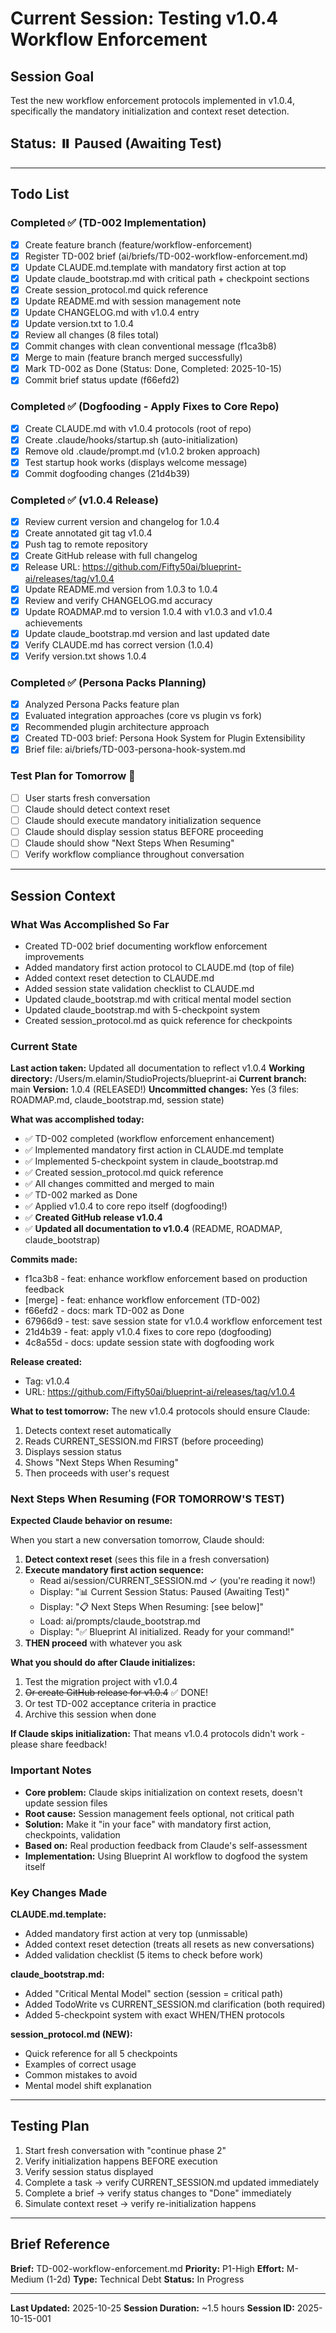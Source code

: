 # Current Session: Testing v1.0.4 Workflow Enforcement

## Session Goal
Test the new workflow enforcement protocols implemented in v1.0.4, specifically the mandatory initialization and context reset detection.

## Status: ⏸️ Paused (Awaiting Test)

---

## Todo List

### Completed ✅ (TD-002 Implementation)
- [x] Create feature branch (feature/workflow-enforcement)
- [x] Register TD-002 brief (ai/briefs/TD-002-workflow-enforcement.md)
- [x] Update CLAUDE.md.template with mandatory first action at top
- [x] Update claude_bootstrap.md with critical path + checkpoint sections
- [x] Create session_protocol.md quick reference
- [x] Update README.md with session management note
- [x] Update CHANGELOG.md with v1.0.4 entry
- [x] Update version.txt to 1.0.4
- [x] Review all changes (8 files total)
- [x] Commit changes with clean conventional message (f1ca3b8)
- [x] Merge to main (feature branch merged successfully)
- [x] Mark TD-002 as Done (Status: Done, Completed: 2025-10-15)
- [x] Commit brief status update (f66efd2)

### Completed ✅ (Dogfooding - Apply Fixes to Core Repo)
- [x] Create CLAUDE.md with v1.0.4 protocols (root of repo)
- [x] Create .claude/hooks/startup.sh (auto-initialization)
- [x] Remove old .claude/prompt.md (v1.0.2 broken approach)
- [x] Test startup hook works (displays welcome message)
- [x] Commit dogfooding changes (21d4b39)

### Completed ✅ (v1.0.4 Release)
- [x] Review current version and changelog for 1.0.4
- [x] Create annotated git tag v1.0.4
- [x] Push tag to remote repository
- [x] Create GitHub release with full changelog
- [x] Release URL: https://github.com/Fifty50ai/blueprint-ai/releases/tag/v1.0.4
- [x] Update README.md version from 1.0.3 to 1.0.4
- [x] Review and verify CHANGELOG.md accuracy
- [x] Update ROADMAP.md to version 1.0.4 with v1.0.3 and v1.0.4 achievements
- [x] Update claude_bootstrap.md version and last updated date
- [x] Verify CLAUDE.md has correct version (1.0.4)
- [x] Verify version.txt shows 1.0.4

### Completed ✅ (Persona Packs Planning)
- [x] Analyzed Persona Packs feature plan
- [x] Evaluated integration approaches (core vs plugin vs fork)
- [x] Recommended plugin architecture approach
- [x] Created TD-003 brief: Persona Hook System for Plugin Extensibility
- [x] Brief file: ai/briefs/TD-003-persona-hook-system.md

### Test Plan for Tomorrow 🧪
- [ ] User starts fresh conversation
- [ ] Claude should detect context reset
- [ ] Claude should execute mandatory initialization sequence
- [ ] Claude should display session status BEFORE proceeding
- [ ] Claude should show "Next Steps When Resuming"
- [ ] Verify workflow compliance throughout conversation

---

## Session Context

### What Was Accomplished So Far
- Created TD-002 brief documenting workflow enforcement improvements
- Added mandatory first action protocol to CLAUDE.md (top of file)
- Added context reset detection to CLAUDE.md
- Added session state validation checklist to CLAUDE.md
- Updated claude_bootstrap.md with critical mental model section
- Updated claude_bootstrap.md with 5-checkpoint system
- Created session_protocol.md as quick reference for checkpoints

### Current State
**Last action taken:** Updated all documentation to reflect v1.0.4
**Working directory:** /Users/m.elamin/StudioProjects/blueprint-ai
**Current branch:** main
**Version:** 1.0.4 (RELEASED!)
**Uncommitted changes:** Yes (3 files: ROADMAP.md, claude_bootstrap.md, session state)

**What was accomplished today:**
- ✅ TD-002 completed (workflow enforcement enhancement)
- ✅ Implemented mandatory first action in CLAUDE.md template
- ✅ Implemented 5-checkpoint system in claude_bootstrap.md
- ✅ Created session_protocol.md quick reference
- ✅ All changes committed and merged to main
- ✅ TD-002 marked as Done
- ✅ Applied v1.0.4 to core repo itself (dogfooding!)
- ✅ **Created GitHub release v1.0.4**
- ✅ **Updated all documentation to v1.0.4** (README, ROADMAP, claude_bootstrap)

**Commits made:**
- f1ca3b8 - feat: enhance workflow enforcement based on production feedback
- [merge] - feat: enhance workflow enforcement (TD-002)
- f66efd2 - docs: mark TD-002 as Done
- 67966d9 - test: save session state for v1.0.4 workflow enforcement test
- 21d4b39 - feat: apply v1.0.4 fixes to core repo (dogfooding)
- 4c8a55d - docs: update session state with dogfooding work

**Release created:**
- Tag: v1.0.4
- URL: https://github.com/Fifty50ai/blueprint-ai/releases/tag/v1.0.4

**What to test tomorrow:**
The new v1.0.4 protocols should ensure Claude:
1. Detects context reset automatically
2. Reads CURRENT_SESSION.md FIRST (before proceeding)
3. Displays session status
4. Shows "Next Steps When Resuming"
5. Then proceeds with user's request

### Next Steps When Resuming (FOR TOMORROW'S TEST)

**Expected Claude behavior on resume:**

When you start a new conversation tomorrow, Claude should:

1. **Detect context reset** (sees this file in a fresh conversation)
2. **Execute mandatory first action sequence:**
   - Read ai/session/CURRENT_SESSION.md ✓ (you're reading it now!)
   - Display: "📊 Current Session Status: Paused (Awaiting Test)"
   - Display: "📋 Next Steps When Resuming: [see below]"
   - Load: ai/prompts/claude_bootstrap.md
   - Display: "✅ Blueprint AI initialized. Ready for your command!"
3. **THEN proceed** with whatever you ask

**What you should do after Claude initializes:**

1. Test the migration project with v1.0.4
2. ~~Or create GitHub release for v1.0.4~~ ✅ DONE!
3. Or test TD-002 acceptance criteria in practice
4. Archive this session when done

**If Claude skips initialization:** That means v1.0.4 protocols didn't work - please share feedback!

### Important Notes
- **Core problem:** Claude skips initialization on context resets, doesn't update session files
- **Root cause:** Session management feels optional, not critical path
- **Solution:** Make it "in your face" with mandatory first action, checkpoints, validation
- **Based on:** Real production feedback from Claude's self-assessment
- **Implementation:** Using Blueprint AI workflow to dogfood the system itself

### Key Changes Made

**CLAUDE.md.template:**
- Added mandatory first action at very top (unmissable)
- Added context reset detection (treats all resets as new conversations)
- Added validation checklist (5 items to check before work)

**claude_bootstrap.md:**
- Added "Critical Mental Model" section (session = critical path)
- Added TodoWrite vs CURRENT_SESSION.md clarification (both required)
- Added 5-checkpoint system with exact WHEN/THEN protocols

**session_protocol.md (NEW):**
- Quick reference for all 5 checkpoints
- Examples of correct usage
- Common mistakes to avoid
- Mental model shift explanation

---

## Testing Plan

1. Start fresh conversation with "continue phase 2"
2. Verify initialization happens BEFORE execution
3. Verify session status displayed
4. Complete a task → verify CURRENT_SESSION.md updated immediately
5. Complete a brief → verify status changes to "Done" immediately
6. Simulate context reset → verify re-initialization happens

---

## Brief Reference

**Brief:** TD-002-workflow-enforcement.md
**Priority:** P1-High
**Effort:** M-Medium (1-2d)
**Type:** Technical Debt
**Status:** In Progress

---

**Last Updated:** 2025-10-25
**Session Duration:** ~1.5 hours
**Session ID:** 2025-10-15-001
